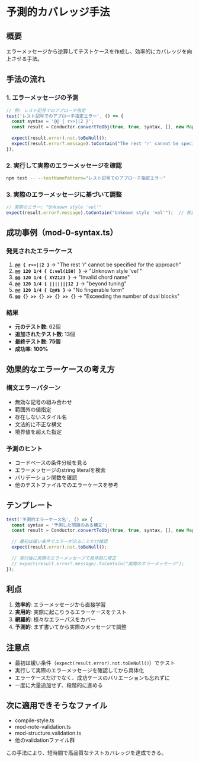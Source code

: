 # 予測的カバレッジ手法

## 概要
エラーメッセージから逆算してテストケースを作成し、効率的にカバレッジを向上させる手法。

## 手法の流れ

### 1. エラーメッセージの予測
```typescript
// 例: レスト記号でのアプローチ指定
test('レスト記号でのアプローチ指定エラー', () => {
  const syntax = '@@ { r>>||2 }';
  const result = Conductor.convertToObj(true, true, syntax, [], new Map(), {});
  
  expect(result.error).not.toBeNull();
  expect(result.error?.message).toContain("The rest 'r' cannot be specified for the approach");
});
```

### 2. 実行して実際のエラーメッセージを確認
```bash
npm test -- --testNamePattern="レスト記号でのアプローチ指定エラー"
```

### 3. 実際のエラーメッセージに基づいて調整
```typescript
// 実際のエラー: "Unknown style 'vel'"
expect(result.error?.message).toContain("Unknown style 'vel'");  // 修正
```

## 成功事例（mod-0-syntax.ts）

### 発見されたエラーケース
1. **`@@ { r>>||2 }`** → "The rest 'r' cannot be specified for the approach"
2. **`@@ 120 1/4 { C:vel(150) }`** → "Unknown style 'vel'"  
3. **`@@ 120 1/4 { XYZ123 }`** → "Invalid chord name"
4. **`@@ 120 1/4 { |||||||12 }`** → "beyond tuning"
5. **`@@ 120 1/4 { C@#$ }`** → "No fingerable form"
6. **`@@ {} >> {} >> {} >> {}`** → "Exceeding the number of dual blocks"

### 結果
- **元のテスト数**: 62個
- **追加されたテスト数**: 13個  
- **最終テスト数**: **75個**
- **成功率**: **100%**

## 効果的なエラーケースの考え方

### 構文エラーパターン
- 無効な記号の組み合わせ
- 範囲外の値指定
- 存在しないスタイル名
- 文法的に不正な構文
- 境界値を超えた指定

### 予測のヒント
- コードベースの条件分岐を見る
- エラーメッセージのstring literalを検索
- バリデーション関数を確認
- 他のテストファイルでのエラーケースを参考

## テンプレート

```typescript
test('予測的エラーケース名', () => {
  const syntax = '予測した問題のある構文';
  const result = Conductor.convertToObj(true, true, syntax, [], new Map(), {});
  
  // 最初は緩い条件でエラーが出ることだけ確認
  expect(result.error).not.toBeNull();
  
  // 実行後に実際のエラーメッセージで具体的に修正
  // expect(result.error?.message).toContain("実際のエラーメッセージ");
});
```

## 利点
1. **効率的**: エラーメッセージから直接学習
2. **実用的**: 実際に起こりうるエラーケースをテスト  
3. **網羅的**: 様々なエラーパスをカバー
4. **予測的**: まず書いてから実際のメッセージで調整

## 注意点
- 最初は緩い条件（`expect(result.error).not.toBeNull()`）でテスト
- 実行して実際のエラーメッセージを確認してから具体化
- エラーケースだけでなく、成功ケースのバリエーションも忘れずに
- 一度に大量追加せず、段階的に進める

## 次に適用できそうなファイル
- compile-style.ts
- mod-note-validation.ts  
- mod-structure.validation.ts
- 他のvalidationファイル群

この手法により、短時間で高品質なテストカバレッジを達成できる。